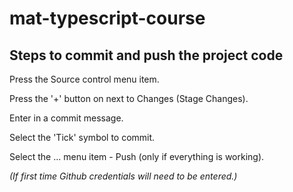 # mat-typescript-course

## Steps to commit and push the project code

Press the Source control menu item.

Press the '+' button on next to Changes (Stage Changes).

Enter in a commit message.

Select the 'Tick' symbol to commit.

Select the ... menu item - Push (only if everything is working).

*(If first time Github credentials will need to be entered.)*